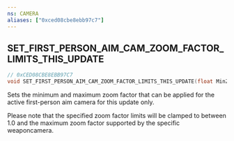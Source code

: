 ```yaml
---
ns: CAMERA
aliases: ["0xced08cbe8ebb97c7"]
---
```

## SET_FIRST_PERSON_AIM_CAM_ZOOM_FACTOR_LIMITS_THIS_UPDATE

```c
// 0xCED08CBE8EBB97C7
void SET_FIRST_PERSON_AIM_CAM_ZOOM_FACTOR_LIMITS_THIS_UPDATE(float MinZoomFactor, float MaxZoomFactor);
```

Sets the minimum and maximum zoom factor that can be applied for the active first-person aim camera for this update only.

Please note that the specified zoom factor limits will be clamped to between 1.0 and the maximum zoom factor supported by the specific weaponcamera.

